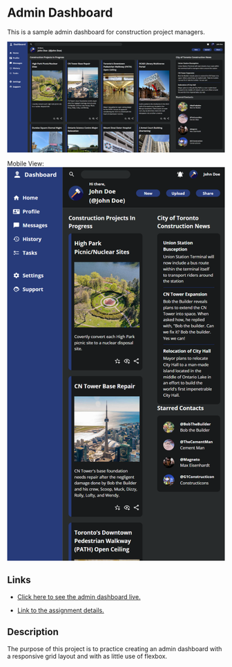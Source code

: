 # Admin Dashboard

This is a sample admin dashboard for construction project managers.

![Admin Dashboard](docs/admin-dashboard.png) 

Mobile View:
![Admin Dashboard Mobile View](docs/admin-dashboard-mobileview.png)

## Links
- [Click here to see the admin dashboard live.](https://mohamedabdulle.github.io/admin-dashboard/)

- [Link to the assignment details.](https://www.theodinproject.com/lessons/node-path-intermediate-html-and-css-admin-dashboard)


## Description

The purpose of this project is to practice creating an admin dashboard with a responsive grid layout and with as little use of flexbox.